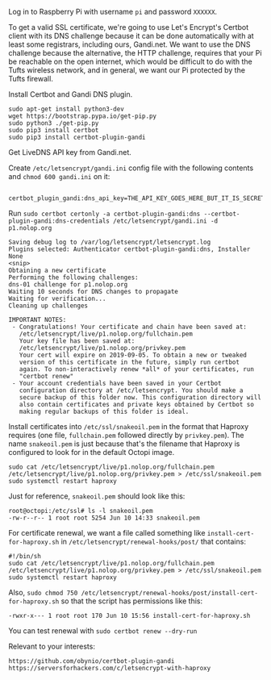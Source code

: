 Log in to Raspberry Pi with username `pi` and password `XXXXXX`.

To get a valid SSL certificate, we're going to use Let's Encrypt's Certbot client with its DNS challenge because it can be done automatically with at least some registrars, including ours, Gandi.net. We want to use the DNS challenge because the alternative, the HTTP challenge, requires that your Pi be reachable on the open internet, which would be difficult to do with the Tufts wireless network, and in general, we want our Pi protected by the Tufts firewall.

Install Certbot and Gandi DNS plugin.

    sudo apt-get install python3-dev
    wget https://bootstrap.pypa.io/get-pip.py
    sudo python3 ./get-pip.py
    sudo pip3 install certbot
    sudo pip3 install certbot-plugin-gandi

Get LiveDNS API key from Gandi.net.

Create `/etc/letsencrypt/gandi.ini` config file with the following contents and `chmod 600 gandi.ini` on it:

        certbot_plugin_gandi:dns_api_key=THE_API_KEY_GOES_HERE_BUT_IT_IS_SECRET

Run `sudo certbot certonly -a certbot-plugin-gandi:dns --certbot-plugin-gandi:dns-credentials /etc/letsencrypt/gandi.ini -d p1.nolop.org`

    Saving debug log to /var/log/letsencrypt/letsencrypt.log
    Plugins selected: Authenticator certbot-plugin-gandi:dns, Installer None
    <snip>
    Obtaining a new certificate
    Performing the following challenges:
    dns-01 challenge for p1.nolop.org
    Waiting 10 seconds for DNS changes to propagate
    Waiting for verification...
    Cleaning up challenges

    IMPORTANT NOTES:
     - Congratulations! Your certificate and chain have been saved at:
       /etc/letsencrypt/live/p1.nolop.org/fullchain.pem
       Your key file has been saved at:
       /etc/letsencrypt/live/p1.nolop.org/privkey.pem
       Your cert will expire on 2019-09-05. To obtain a new or tweaked
       version of this certificate in the future, simply run certbot
       again. To non-interactively renew *all* of your certificates, run
       "certbot renew"
     - Your account credentials have been saved in your Certbot
       configuration directory at /etc/letsencrypt. You should make a
       secure backup of this folder now. This configuration directory will
       also contain certificates and private keys obtained by Certbot so
       making regular backups of this folder is ideal.

Install certificates into `/etc/ssl/snakeoil.pem` in the format that Haproxy requires (one file, `fullchain.pem` followed directly by `privkey.pem`). The name `snakeoil.pem` is just because that's the filename that Haproxy is configured to look for in the default Octopi image.

    sudo cat /etc/letsencrypt/live/p1.nolop.org/fullchain.pem /etc/letsencrypt/live/p1.nolop.org/privkey.pem > /etc/ssl/snakeoil.pem
    sudo systemctl restart haproxy

Just for reference, `snakeoil.pem` should look like this:

    root@octopi:/etc/ssl# ls -l snakeoil.pem
    -rw-r--r-- 1 root root 5254 Jun 10 14:33 snakeoil.pem

For certificate renewal, we want a file called something like `install-cert-for-haproxy.sh` in `/etc/letsencrypt/renewal-hooks/post/` that contains:

    #!/bin/sh
    sudo cat /etc/letsencrypt/live/p1.nolop.org/fullchain.pem /etc/letsencrypt/live/p1.nolop.org/privkey.pem > /etc/ssl/snakeoil.pem
    sudo systemctl restart haproxy

Also, `sudo chmod 750 /etc/letsencrypt/renewal-hooks/post/install-cert-for-haproxy.sh` so that the script has permissions like this:

    -rwxr-x--- 1 root root 170 Jun 10 15:56 install-cert-for-haproxy.sh

You can test renewal with `sudo certbot renew --dry-run`

Relevant to your interests:

    https://github.com/obynio/certbot-plugin-gandi
    https://serversforhackers.com/c/letsencrypt-with-haproxy
